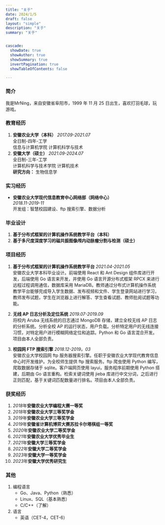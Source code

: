 ```yaml
---
title: "关于"
date: 2024/1/5
draft: false
layout: "simple"
description: "关于"
summary: "关于"


cascade:
  showDate: true
  showAuthor: true
  showSummary: true
  invertPagination: true
  showTableOfContents: false

---
```

### 简介

我是MrNing，来自安徽省阜阳市，1999 年 11 月 25 日出生，喜欢打羽毛球，玩游戏。

### 教育经历

1. **安徽农业大学（本科）** _2017.09-2021.07_ <br/>
   全日制-四年-工学<br/>
   信息与计算机学院 计算机科学与技术
2. **安徽大学（硕士）** _2021.09-2024.07_ <br/>
   全日制-三年-工学<br/>
   计算机科学与技术学院 计算机技术 <br/>
   **研究方向：** 生物信息学

### 实习经历

- **安徽农业大学现代信息教育中心网络部（网络中心）** <br/>
  _2018.11-2019-11_<br/>
  开发组：智慧校园建设、ftp 搜索引擎、数据分析<br/>

### 毕业设计

1. **基于分布式框架的计算机操作系统教学平台（本科）**
2. **基于多尺度深度学习的磁共振图像颅内动脉瘤分割与检测（硕士）**

### 项目经历

1. **基于分布式框架的计算机操作系统教学平台** _2021.04-2021.05_<br/>
安徽农业大学本科毕业设计。前端使用 React 和 Ant Design 组件库进行开发，后端使用 Go 语言来开发，并使用 Go 语言开源分布式框架 RPCX 来进行远程过程调用通信，数据库采用 MariaDB。教师通过分布式计算机操作系统教学平台能够完成导入学生数据、发布视频和文件、学生登录网站进行学习，教师发布试题，学生在浏览器上进行解答、学生查看试题、教师批阅试题等功能。

2. **无线 AP 日志分析及定位系统** _2019.07-2019.09_<br/>
   将校内 Aruba 无线系统的日志通过 MongoDB 存储，建立全校无线 AP 日志的分析系统。分析全校 AP 的运行状态，用户负载。分析特定用户的无线连接习惯，对特定用户进行模糊网络定位和追踪。Python 和 Go 语言混合开发。项目由本人全部负责。

3. **校园网 FTP 搜索引擎** _2018.12-2019。03_<br/>
   安徽农业大学校园网 ftp 服务器搜索引擎。任职于安徽农业大学现代教育信息中心时开发维护。为全校师生提供 ftp 搜索服务。ftp 爬虫使用 Python 编写，爬取数据存储于 sqlite。客户端网页使用 layui，服务程序前期使用 Python 搭建，后期由 Go 语言重构。检索关键词使用 jieba 库进行中文分词，之后进行正则匹配，基于关键词匹配数量进行排名。项目由本人全部负责。

### 获奖经历

1. *2018*年**安徽农业大学编程大赛一等奖**
2. *2018*年**安徽农业大学三等奖学金**
3. *2019*年**安徽农业大学三等奖学金**
4. *2019*年**安徽省计算机博弈大赛苏拉卡尔塔棋组一等奖**
5. *2020*年**安徽农业大学二等奖学金**
6. *2021*年**安徽农业大学优秀毕业生**
7. *2021*年**安徽大学三等奖学金**
8. *2022*年**安徽大学二等奖学金**
9. *2023*年**安徽大学一等奖学金**
10. *2023*年**安徽大学优秀研究生**

### 其他

1. 编程语言
   - Go、Java、Python（熟悉）
   - Linux、SQL（基本熟悉）
   - C/C++（了解）
2. 语言
   - 英语（CET-4，CET-6）
